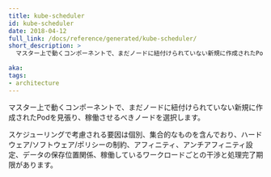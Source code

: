 ```yaml
---
title: kube-scheduler
id: kube-scheduler
date: 2018-04-12
full_link: /docs/reference/generated/kube-scheduler/
short_description: >
  マスター上で動くコンポーネントで、まだノードに紐付けられていない新規に作成されたPodを見張り、稼働させるべきノードを選択します。

aka:
tags:
- architecture
---
```

 マスター上で動くコンポーネントで、まだノードに紐付けられていない新規に作成されたPodを見張り、稼働させるべきノードを選択します。

<!--more-->

スケジューリングで考慮される要因は個別、集合的なものを含んでおり、ハードウェア/ソフトウェア/ポリシーの制約、アフィニティ、アンチアフィニティ設定、データの保存位置関係、稼働しているワークロードごとの干渉と処理完了期限があります。

